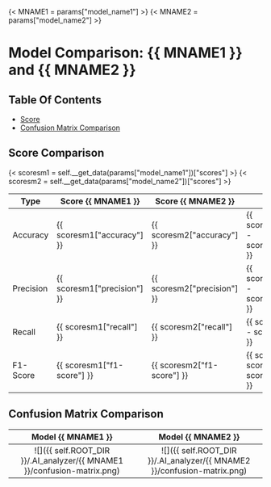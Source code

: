 {< MNAME1 = params["model_name1"] >}
{< MNAME2 = params["model_name2"] >}


# Model Comparison: {{ MNAME1 }} and {{ MNAME2 }} 
## Table Of Contents
- [Score](##Score-Comparison)
- [Confusion Matrix Comparison](##Confusion-Matrix-Comparison)

## Score Comparison
{< scoresm1 = self.__get_data(params["model_name1"])["scores"] >}
{< scoresm2 = self.__get_data(params["model_name2"])["scores"] >}

| Type      | Score {{ MNAME1 }}          | Score {{ MNAME2 }}          | Offset                                              |
|-----------|-----------------------------|-----------------------------|-----------------------------------------------------|
| Accuracy  | {{ scoresm1["accuracy"]  }} | {{ scoresm2["accuracy"]  }} | {{ scoresm1["accuracy"] - scoresm2["accuracy"]   }} |
| Precision | {{ scoresm1["precision"] }} | {{ scoresm2["precision"] }} | {{ scoresm1["precision"] - scoresm2["precision"] }} |
| Recall    | {{ scoresm1["recall"]    }} | {{ scoresm2["recall"]    }} | {{ scoresm1["recall"] - scoresm2["recall"]       }} |
| F1-Score  | {{ scoresm1["f1-score"]  }} | {{ scoresm2["f1-score"]  }} | {{ scoresm1["f1-score"] - scoresm2["f1-score"]   }} |

## Confusion Matrix Comparison
Model {{ MNAME1 }}                                                      | Model {{ MNAME2 }}
:----------------------------------------------------------------------:|:--------------------------------------------------------------:
![]({{ self.ROOT_DIR }}/.AI_analyzer/{{ MNAME1 }}/confusion-matrix.png) | ![]({{ self.ROOT_DIR }}/.AI_analyzer/{{ MNAME2 }}/confusion-matrix.png)
